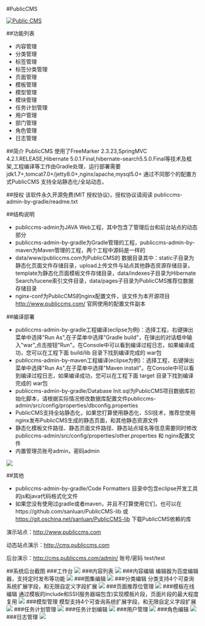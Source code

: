#PublicCMS

<a target="_blank" href="http://shang.qq.com/wpa/qunwpa?idkey=8a633f84fb2475068182d3c447319977faca6a14dc3acf8017a160d65962a175"><img border="0" src="http://pub.idqqimg.com/wpa/images/group.png" alt="Public CMS" title="Public CMS"/></a>

##功能列表

* 内容管理
* 分类管理
* 标签管理
* 标签分类管理
* 页面管理
* 模板管理
* 模型管理
* 模块管理
* 任务计划管理
* 用户管理
* 部门管理
* 角色管理
* 日志管理

##简介
PublicCMS 使用了FreeMarker 2.3.23,SpringMVC 4.2.1.RELEASE,Hibernate 5.0.1.Final,hibernate-search5.5.0.Final等技术及框架,工程编译等工作由Gradle处理，运行部署需要jdk1.7+,tomcat7.0+/jetty8.0+,nginx/apache,mysql5.0+
通过不同那个的配置方式PublicCMS 支持全站静态化/全站动态，

##授权
该软件永久开源免费(MIT 授权协议)，授权协议请阅读 publiccms-admin-by-gradle/readme.txt

##结构说明
* publiccms-admin为JAVA Web工程，其中包含了管理后台和前台站点的动态部分
* publiccms-admin-by-gradle为Gradle管理的工程，publiccms-admin-by-maven为Maven管理的工程，两个工程中源码是一样的
* data/www/publiccms.com为PublicCMS的 数据目录其中：static子目录为静态化页面文件存储目录，upload上传文件与站点其他静态资源存储目录，template为静态化页面模板文件存储目录，data/indexes子目录为Hibernate Search/lucene索引文件目录，data/pages子目录为PublicCMS推荐位数据存储目录
* nginx-conf为PublicCMS的nginx配置文件，该文件为本开源项目 http://www.publiccms.com/ 官网使用的配置文件副本

##编译部署
* publiccms-admin-by-gradle工程编译(eclipse为例)：选择工程，右键弹出菜单中选择"Run As",在子菜单中选择"Gradle build"，在弹出的对话框中输入"war",点击按钮"Run"。在Console中可以看到编译过程日志，如果编译成功，您可以在工程下面 build/lib 目录下找到编译完成的 war包
* publiccms-admin-by-maven工程编译(eclipse为例)：选择工程，右键弹出菜单中选择"Run As",在子菜单中选择"Maven install"。在Console中可以看到编译过程日志，如果编译成功，您可以在工程下面 target 目录下找到编译完成的 war包
* publiccms-admin-by-gradle/Database Init.sql为PublicCMS项目数据库初始化脚本，请根据实际情况修改数据库配置文件publiccms-admin/src/config/properties/dbconfig.properties
* PublicCMS支持全站静态化，如果您打算使用静态化、SSI技术，推荐您使用nginx发布PublicCMS生成的静态页面，和其他静态资源文件
* 静态化模板文件路径、静态页面文件路径、静态站点域名等信息需要同时修改 publiccms-admin/src/config/properties/other.properties 和 nginx配置文件
* 内置管理员账号admin，密码admin

![](doc/images/rt.jpg)

##其他
* publiccms-admin-by-gradle/Code Formatters 目录中包含eclipse开发工具的js和java代码格式化文件
* 如果您没有使用过gradle或者maven，并且不打算使用它们，也可以在https://github.com/sanluan/PublicCMS-lib 或 https://git.oschina.net/sanluan/PublicCMS-lib 下载PublicCMS依赖的库

演示站点：http://www.publiccms.com

动态站点演示：http://cms.publiccms.com

后台演示：http://cms.publiccms.com/admin/ 账号/密码 test/test


##系统后台截图
###工作台
![](preview/1.jpg)
###内容列表
![](preview/2.jpg)
###内容编辑
编辑器为百度编辑器，支持定时发布等功能
![](preview/3.jpg)
###图集编辑
![](preview/4.jpg)
###分类编辑
分类支持4个可查询系统扩展字段，和无限自定义字段扩展
![](preview/5.jpg)
###页面推荐位管理
![](preview/6.jpg)
###模板在线编辑
通过模板的include和SSI(服务器端包含)实现模板片段，页面片段的最大程度复用
![](preview/7.jpg)
###模型管理
模型支持4个可查询系统扩展字段，和无限自定义字段扩展
![](preview/8.jpg)
###任务计划管理
![](preview/9.jpg)
###任务计划编辑
![](preview/10.jpg)
###用户管理
![](preview/11.jpg)
###角色编辑
![](preview/12.jpg)
###日志管理
![](preview/13.jpg)